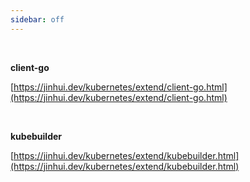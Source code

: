 ```yaml
---
sidebar: off
---
```


<br />

**client-go**

[https://jinhui.dev/kubernetes/extend/client-go.html](https://jinhui.dev/kubernetes/extend/client-go.html)

<br />

**kubebuilder**

[https://jinhui.dev/kubernetes/extend/kubebuilder.html](https://jinhui.dev/kubernetes/extend/kubebuilder.html)